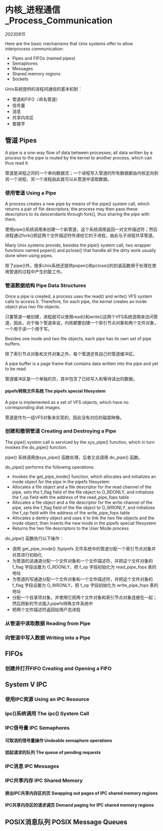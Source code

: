 ﻿# 内核_进程通信_Process_Communication  

*20230815*  

Here are the basic mechanisms that Unix systems offer to allow interprocess communication:

* Pipes and FIFOs (named pipes)
* Semaphores
* Messages
* Shared memory regions
* Sockets

Unix系统提供的进程间通信的基本机制：

* 管道和FIFO（命名管道）
* 信号量
* 消息
* 共享内存区
* 套接字

## 管道 Pipes

A pipe is a one-way flow of data between processes; all data written by a process to the pipe is routed by the kernel to another process, which can thus read it.

管道是进程之间的一个单向数据流；一个进程写入管道的所有数据都由内核定向到另一个进程，另一个进程由此就可以从管道中读取数据。

### 使用管道 Using a Pipe

A process creates a new pipe by means of the pipe() system call, which returns a pair of file descriptors; the process may then pass these descriptors to its descendants through fork(), thus sharing the pipe with them.

使用pipe()系统调用来创建一个新管道，这个系统调用返回一对文件描述符；然后进程通过fork()把这两个文件描述符传递给它的子进程，由此与子进程共享管道。

Many Unix systems provide, besides the pipe() system call, two wrapper functions named popen() and pclose() that handle all the dirty work usually done when using pipes.

除了pipe()外，很多Unix系统还提供popen()和pclose()的封装函数用于处理在使用管道的过程中产生的脏工作。

### 管道数据结构 Pipe Data Structures

Once a pipe is created, a process uses the read() and write() VFS system calls to access it. Therefore, for each pipe, the kernel creates an inode object plus two file objects.

只要管道一被创建，进程就可以使用read()和write()这两个VFS系统调用来访问管道，因此，对于每个管道来说，内核都要创建一个索引节点对象和两个文件对象，一个用于读一个用于写。

Besides one inode and two file objects, each pipe has its own set of pipe buffers.

除了索引节点对象和文件对象之外，每个管道还有自己的管道缓冲区。

A pipe buffer is a page frame that contains data written into the pipe and yet to be read.

管道缓冲区是一个单独的页，其中包含了已经写入和等待读出的数据。

#### pipefs特殊文件系统 The pipefs special filesystem

A pipe is implemented as a set of VFS objects, which have no corresponding disk images.

管道是作为一组VFS对象来实现的，因此没有对应的磁盘映像。

### 创建和撤销管道 Creating and Destroying a Pipe

The pipe() system call is serviced by the sys_pipe() function, which in turn invokes the do_pipe() function.

pipe() 系统调用由sys_pipe() 函数处理，后者又会调用 do_pipe() 函数。

do_pipe() performs the following operations:

* Invokes the get_pipe_inode() function, which allocates and initializes an inode object for the pipe in the pipefs filesystem
* Allocates a file object and a file descriptor for the read channel of the pipe, sets the f_flag field of the file object to O_RDONLY, and initializes the f_op field with the address of the read_pipe_fops table 
* Allocates a file object and a file descriptor for the write channel of the pipe, sets the f_flag field of the file object to O_WRONLY, and initializes the f_op field with the address of the write_pipe_fops table 
* Allocates a dentry object and uses it to link the two file objects and the inode object; then inserts the new inode in the pipefs special filesystem
* Returns the two file descriptors to the User Mode process

do_pipe() 函数执行以下操作：

* 调用 get_pipe_inode() 为pipefs 文件系统中的管道分配一个索引节点对象并对其进行初始化
* 为管道的读通道分配一个文件对象和一个文件描述符，并把这个文件对象的 f_flag 字段设置为 O_RDONLY，把 f_op 字段初始化为 read_pipe_fops 表的地址
* 为管道的写通道分配一个文件对象和一个文件描述符，并把这个文件对象的 f_flag 字段设置为 O_WRONLY，把 f_op 字段初始化为 write_pipe_fops 表的地址
* 分配一个目录项对象，并使用它把两个文件对象和索引节点对象连接在一起；然后把新的节点插入pipefs特殊文件系统中
* 把两个文件描述符返回给用户态进程

### 从管道中读取数据 Reading from Pipe

### 向管道中写入数据 Writing into a Pipe

## FIFOs

### 创建并打开FIFO Creating and Opening a FIFO

## System V IPC

### 使用IPC资源 Using an IPC Resource

### ipc()系统调用 The ipc() System Call

### IPC信号量 IPC Semaphores

#### 可取消的信号量操作 Undoable semaphore operations

#### 挂起请求的队列 The queue of pending requests

### IPC消息 IPC Messages

### IPC共享内存 IPC Shared Memory

#### 换出IPC共享内存区的页 Swapping out pages of IPC shared memory regions

#### IPC共享内存区的请求调页 Demand paging for IPC shared memory regions

## POSIX消息队列 POSIX Message Queues